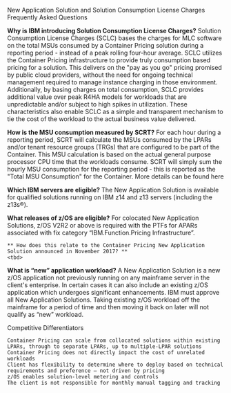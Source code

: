 New Application Solution and Solution Consumption License Charges Frequently Asked Questions

**Why is IBM introducing Solution Consumption License Charges?**
    Solution Consumption License Charges (SCLC) bases the charges for MLC software on the total MSUs consumed by a Container Pricing solution during a reporting period - instead of a peak rolling four-hour average. 
    SCLC utilizes the Container Pricing infrastructure to provide truly consumption based pricing for a solution. This delivers on the "pay as you go" pricing promised by public cloud providers, without the need for ongoing technical management required to manage instance charging in those environment.
    Additionally, by basing charges on total consumption, SCLC provides additional value over peak R4HA models for workloads that are unpredictable and/or subject to high spikes in utilization.
    These characteristics also enable SCLC as a simple and transparent mechanism to tie the cost of the workload to the actual business value delivered.
    
**How is the MSU consumption measured by SCRT?** 
    For each hour during a reporting period, SCRT will calculate the MSUs consumed by the LPARs and/or tenant resource groups (TRGs) that are configured to be part of the Container. This MSU calculation is based on the actual general purpose processor CPU time that the workloads consume. 
    SCRT will simply sum the hourly MSU consumption for the reporting period - this is reported as the "Total MSU Consumption" for the Container. 
    More details can be found here <insert techdoc link>
    
**Which IBM servers are eligible?**
    The New Application Solution is available for qualified solutions running on IBM z14 and z13 servers (including the z13s®).
    
**What releases of z/OS are eligible?**
    For colocated New Application Solutions, z/OS V2R2 or above is required with the PTFs for APARs associated with fix category “IBM.Function.Pricing Infrastructure”.
   


    ** How does this relate to the Container Pricing New Application Solution announced in November 2017? **
    <tbd>
    
**What is “new” application workload?**
    A New Application Solution is a new z/OS application not previously running on any mainframe server in the client's enterprise. In certain cases it can also include an existing z/OS application which undergoes significant enhancements. IBM must approve all New Application Solutions. Taking existing z/OS workload off the mainframe for a period of time and then moving it back on later will not qualify as “new” workload.


Competitive Differentiators

    Container Pricing can scale from collocated solutions within existing LPARs, through to separate LPARs, up to multiple-LPAR solutions
    Container Pricing does not directly impact the cost of unrelated workloads
    Client has flexibility to determine where to deploy based on technical requirements and preference – not driven by pricing
    z/OS enables solution-level metering and controls
    The client is not responsible for monthly manual tagging and tracking
